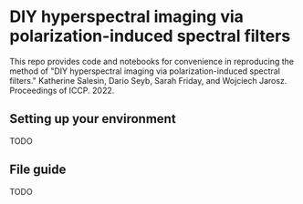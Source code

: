 # DIY hyperspectral imaging via polarization-induced spectral filters

This repo provides code and notebooks for convenience in reproducing the method of "DIY hyperspectral imaging via polarization-induced spectral filters." Katherine Salesin, Dario Seyb, Sarah Friday, and Wojciech Jarosz. Proceedings of ICCP. 2022.

## Setting up your environment

TODO

## File guide

TODO